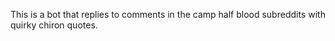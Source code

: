 This is a bot that replies to comments in the camp half blood subreddits with quirky chiron quotes. 